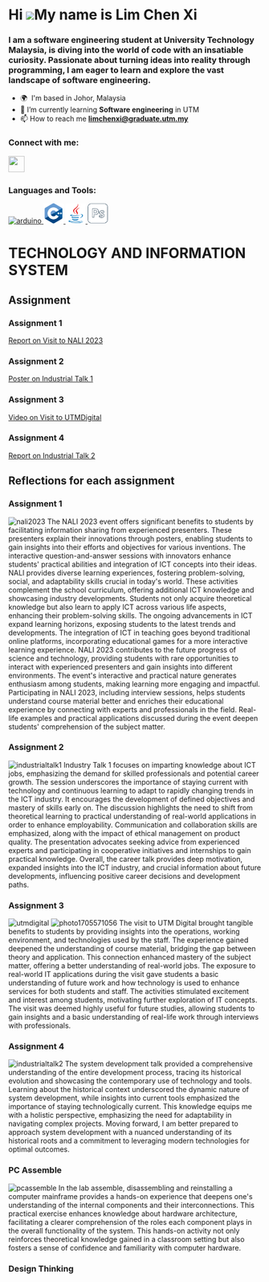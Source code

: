 Hi ![](https://user-images.githubusercontent.com/18350557/176309783-0785949b-9127-417c-8b55-ab5a4333674e.gif)My name is Lim Chen Xi
===================================================================================================================================
<h3 align="left">I am a software engineering student at University Technology Malaysia, is diving into the world of code with an insatiable curiosity. Passionate about turning ideas into reality through programming, I am eager to learn and explore the vast landscape of software engineering.</h3>


* 🌍  I'm based in Johor, Malaysia
* 🌱 I’m currently learning **Software engineering** in UTM
* 📫 How to reach me **limchenxi@graduate.utm.my**

<h3 align="left">Connect with me:</h3>
<p align="left"> <a href="https://www.github.com/limchenxi" target="_blank" rel="noreferrer"> <picture> <source media="(prefers-color-scheme: dark)" srcset="https://raw.githubusercontent.com/danielcranney/readme-generator/main/public/icons/socials/github-dark.svg" /> <source media="(prefers-color-scheme: light)" srcset="https://raw.githubusercontent.com/danielcranney/readme-generator/main/public/icons/socials/github.svg" /> <img src="https://raw.githubusercontent.com/danielcranney/readme-generator/main/public/icons/socials/github.svg" width="32" height="32" /> </picture> </a></p>

<h3 align="left">Languages and Tools:</h3>
<p align="left"> <a href="https://www.arduino.cc/" target="_blank" rel="noreferrer"> <img src="https://cdn.worldvectorlogo.com/logos/arduino-1.svg" alt="arduino" width="40" height="40"/> </a> <a href="https://www.w3schools.com/cpp/" target="_blank" rel="noreferrer"> <img src="https://raw.githubusercontent.com/devicons/devicon/master/icons/cplusplus/cplusplus-original.svg" alt="cplusplus" width="40" height="40"/> </a> <a href="https://www.java.com" target="_blank" rel="noreferrer"> <img src="https://raw.githubusercontent.com/devicons/devicon/master/icons/java/java-original.svg" alt="java" width="40" height="40"/> </a> <a href="https://www.photoshop.com/en" target="_blank" rel="noreferrer"> <img src="https://raw.githubusercontent.com/devicons/devicon/master/icons/photoshop/photoshop-line.svg" alt="photoshop" width="40" height="40"/> </a> </p>


# TECHNOLOGY AND INFORMATION SYSTEM

## Assignment
### Assignment 1
[Report on Visit to NALI 2023](https://github.com/limchenxi/limchenxi/blob/main/TIS%20Assignment%201.pdf)

### Assignment 2
[Poster on Industrial Talk 1](https://github.com/limchenxi/limchenxi/blob/main/TIS%20Assignment%202.pdf)

### Assignment 3
[Video on Visit to UTMDigital](https://github.com/limchenxi/limchenxi/blob/main/TIS%20Assignment%203.pdf)

### Assignment 4
[Report on Industrial Talk 2](https://github.com/limchenxi/limchenxi/blob/main/TIS%20Assignment%204.pdf)


## Reflections for each assignment
### Assignment 1
![nali2023](https://github.com/limchenxi/limchenxi/assets/148421786/fe714621-809c-469d-bf2c-56a40a99ce14)
The NALI 2023 event offers significant benefits to students by facilitating information sharing from experienced presenters. These presenters explain their innovations through posters, enabling students to gain insights into their efforts and objectives for various inventions. The interactive question-and-answer sessions with innovators enhance students' practical abilities and integration of ICT concepts into their ideas. NALI provides diverse learning experiences, fostering problem-solving, social, and adaptability skills crucial in today's world. These activities complement the school curriculum, offering additional ICT knowledge and showcasing industry developments. Students not only acquire theoretical knowledge but also learn to apply ICT across various life aspects, enhancing their problem-solving skills. The ongoing advancements in ICT expand learning horizons, exposing students to the latest trends and developments. The integration of ICT in teaching goes beyond traditional online platforms, incorporating educational games for a more interactive learning experience. NALI 2023 contributes to the future progress of science and technology, providing students with rare opportunities to interact with experienced presenters and gain insights into different environments. The event's interactive and practical nature generates enthusiasm among students, making learning more engaging and impactful. Participating in NALI 2023, including interview sessions, helps students understand course material better and enriches their educational experience by connecting with experts and professionals in the field. Real-life examples and practical applications discussed during the event deepen students' comprehension of the subject matter.
### Assignment 2
![industrialtalk1](https://github.com/limchenxi/limchenxi/assets/148421786/4080b25b-77c5-4a5a-a2b5-c522aaf2b9d9)
Industry Talk 1 focuses on imparting knowledge about ICT jobs, emphasizing the demand for skilled professionals and potential career growth. The session underscores the importance of staying current with technology and continuous learning to adapt to rapidly changing trends in the ICT industry. It encourages the development of defined objectives and mastery of skills early on. The discussion highlights the need to shift from theoretical learning to practical understanding of real-world applications in order to enhance employability. Communication and collaboration skills are emphasized, along with the impact of ethical management on product quality. The presentation advocates seeking advice from experienced experts and participating in cooperative initiatives and internships to gain practical knowledge. Overall, the career talk provides deep motivation, expanded insights into the ICT industry, and crucial information about future developments, influencing positive career decisions and development paths.
### Assignment 3
![utmdigital](https://github.com/limchenxi/limchenxi/assets/148421786/553985f1-1945-4c3f-852b-322a3114e856)
![photo1705571056](https://github.com/limchenxi/limchenxi/assets/148421786/423452a6-f134-40a4-94d3-896fa3707d76)
The visit to UTM Digital brought tangible benefits to students by providing insights into the operations, working environment, and technologies used by the staff. The experience gained deepened the understanding of course material, bridging the gap between theory and application. This connection enhanced mastery of the subject matter, offering a better understanding of real-world jobs. The exposure to real-world IT applications during the visit gave students a basic understanding of future work and how technology is used to enhance services for both students and staff. The activities stimulated excitement and interest among students, motivating further exploration of IT concepts. The visit was deemed highly useful for future studies, allowing students to gain insights and a basic understanding of real-life work through interviews with professionals.
### Assignment 4
![industrialtalk2](https://github.com/limchenxi/limchenxi/assets/148421786/0741ee38-0f12-4fb3-8cb6-cce693d9ab4e)
The system development talk provided a comprehensive understanding of the entire development process, tracing its historical evolution and showcasing the contemporary use of technology and tools. Learning about the historical context underscored the dynamic nature of system development, while insights into current tools emphasized the importance of staying technologically current. This knowledge equips me with a holistic perspective, emphasizing the need for adaptability in navigating complex projects. Moving forward, I am better prepared to approach system development with a nuanced understanding of its historical roots and a commitment to leveraging modern technologies for optimal outcomes.
### PC Assemble
![pcassemble](https://github.com/limchenxi/limchenxi/assets/148421786/023f4427-8f13-44c0-be6b-d4caa1091d1e)
In the lab assemble, disassembling and reinstalling a computer mainframe provides a hands-on experience that deepens one's understanding of the internal components and their interconnections. This practical exercise enhances knowledge about hardware architecture, facilitating a clearer comprehension of the roles each component plays in the overall functionality of the system.  This hands-on activity not only reinforces theoretical knowledge gained in a classroom setting but also fosters a sense of confidence and familiarity with computer hardware.
### Design Thinking

